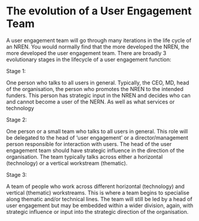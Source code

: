 # The evolution of a User Engagement Team

A user engagement team will go through many iterations in the life cycle of an NREN. You would normally find that the more developed the NREN, the more developed the user engagement team. There are broadly 3 evolutionary stages in the lifecycle of a user engagement function:

Stage 1:

One person who talks to all users in general. Typically, the CEO, MD, head of the organisation, the person who promotes the NREN to the intended funders. This person has strategic input in the NREN and decides who can and cannot become a user of the NERN. As well as what services or technology

Stage 2:

One person or a small team who talks to all users in general. This role will be delegated to the head of ‘user engagement’ or a director/management person responsible for interaction with users. The head of the user engagement team should have strategic influence in the direction of the organisation. The team typically talks across either a horizontal \(technology\) or a vertical workstream \(thematic\).

Stage 3:

A team of people who work across different horizontal \(technology\) and vertical \(thematic\) workstreams. This is where a team begins to specialise along thematic and/or technical lines. The team will still be led by a head of user engagement but may be embedded within a wider division, again, with strategic influence or input into the strategic direction of the organisation.

